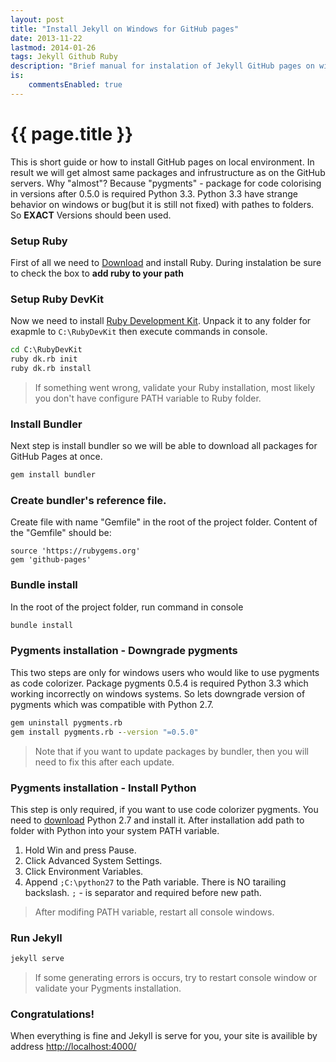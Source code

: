 ```yaml
---
layout: post
title: "Install Jekyll on Windows for GitHub pages"
date: 2013-11-22
lastmod: 2014-01-26
tags: Jekyll Github Ruby
description: "Brief manual for instalation of Jekyll GitHub pages on windows"
is:
    commentsEnabled: true
---
```


# {{ page.title }}

This is short guide or how to install GitHub pages on local environment. In result we will get almost same packages and infrustructure as on the GitHub servers. Why "almost"? Because "pygments" - package for code colorising in versions after 0.5.0 is required Python 3.3. Python 3.3 have strange behavior on windows or bug(but it is still not fixed) with pathes to folders. So **EXACT** Versions should been used.

<!-- more -->

### Setup Ruby
First of all we need to [Download](http://dl.bintray.com/oneclick/rubyinstaller/rubyinstaller-1.9.3-p448.exe?direct) and install Ruby. During instalation be sure to check the box to **add ruby to your path**

### Setup Ruby DevKit
Now we need to install [Ruby Development Kit](https://github.com/downloads/oneclick/rubyinstaller/DevKit-tdm-32-4.5.2-20111229-1559-sfx.exe). Unpack it to any folder for exapmle to ```C:\RubyDevKit``` then execute commands in console.

``` bat
cd C:\RubyDevKit
ruby dk.rb init
ruby dk.rb install
```
> If something went wrong, validate your Ruby installation, most likely you don't have configure PATH variable to Ruby folder.

### Install Bundler
Next step is install bundler so we will be able to download all packages for GitHub Pages at once.

``` bat
gem install bundler
```

### Create bundler's reference file.
Create file with name "Gemfile" in the root of the project folder. Content of the "Gemfile" should be:

``` text
source 'https://rubygems.org'
gem 'github-pages'
```

### Bundle install
In the root of the project folder, run command in console

``` bat
bundle install
```

### Pygments installation - Downgrade pygments
This two steps are only for windows users who would like to use pygments as code colorizer. Package pygments 0.5.4 is required Python 3.3 which working incorrectly on windows systems. So lets downgrade version of pygments which was compatible with Python 2.7.

``` bat
gem uninstall pygments.rb
gem install pygments.rb --version "=0.5.0"
```
> Note that if you want to update packages by bundler, then you will need to fix this after each update.

### Pygments installation - Install Python
This step is only required, if you want to use code colorizer pygments. You need to [download](http://www.python.org/ftp/python/2.7.6/python-2.7.6.msi) Python 2.7 and install it. After installation add path to folder with Python into your system PATH variable.

1. Hold Win and press Pause.
2. Click Advanced System Settings.
3. Click Environment Variables.
4. Append ```;C:\python27``` to the Path variable. There is NO tarailing backslash. ```;``` - is separator and required before new path.

> After modifing PATH variable, restart all console windows.

### Run Jekyll

``` bat
jekyll serve
```
> If some generating errors is occurs, try to restart console window or validate your Pygments installation.

### Congratulations!

When everything is fine and Jekyll is serve for you, your site is availible by address <a href="http://localhost:4000/" target="_blank">http://localhost:4000/</a>
